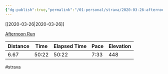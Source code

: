 ```yaml
---
{"dg-publish":true,"permalink":"/01-personal/strava/2020-03-26-afternoon-run/"}
---
```



[[2020-03-26\|2020-03-26]]

[Afternoon Run](https://www.strava.com/activities/3225200621)

| Distance | Time  | Elapsed Time | Pace | Elevation |
| -------- | ----- | ------------ | ---- | --------- |
| 6.67     | 50:22 | 50:22        | 7:33 | 448       |




#strava
